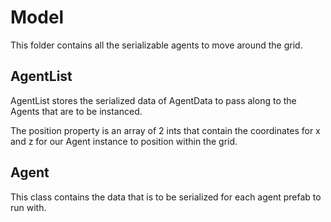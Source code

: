 # Model

This folder contains all the serializable agents to move around the grid.

## AgentList

AgentList stores the serialized data of AgentData to pass along to the Agents that are to be instanced.

The position property is an array of 2 ints that contain the coordinates for x and z for our Agent instance to position within the grid.

## Agent

This class contains the data that is to be serialized for each agent prefab to run with.



